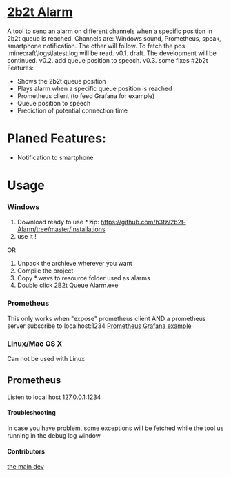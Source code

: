 [2b2t Alarm](https://github.com/h3tz/2b2t-Alarm)
===========
A tool to send an alarm on different channels when a specific position in 2b2t queue is reached. Channels are: Windows sound, Prometheus, speak, smartphone notification. The other will follow. To fetch the pos \.minecraft\logs\latest.log will be read.
v0.1. draft. The development will be continued. v0.2. add queue position to speech. v0.3. some fixes #2b2t
Features:
- Shows the 2b2t queue position
- Plays alarm when a specific queue position is reached
- Prometheus client (to feed Grafana for example)
- Queue position to speech
- Prediction of potential connection time
 
 Planed Features:
 =========
 - Notification to smartphone

Usage
=====

### Windows
 1. Download ready to use *.zip: https://github.com/h3tz/2b2t-Alarm/tree/master/Installations
 2. use it !
 
 OR
 
 1. Unpack the archieve wherever you want
 2. Compile the project
 3. Copy *.wavs to resource folder used as alarms
 4. Double click 2B2t Queue Alarm.exe

### Prometheus
  This only works when "expose" prometheus client AND a prometheus server subscribe to localhost:1234
  [Prometheus Grafana example](https://github.com/h3tz/2b2t-Alarm/blob/master/2b2tPrometheus.PNG)

### Linux/Mac OS X
Can not be used with Linux

## Prometheus
Listen to local host 127.0.0.1:1234

#### Troubleshooting
In case you have problem, some exceptions will be fetched while the tool us running in the debug log window

#### Contributors
[the main dev](https://github.com/h3tz)
